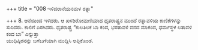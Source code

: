 +++
title = "008 ಇಳಿದರಾನೆಯನಮಳ ರತ್ನಾ"

+++
8. ಆನೆಯಿಂದ ಇಳಿದರು. ಆ ಖಳಶಿರೋಮಣಿಯಾದ ಧೃತರಾಷ್ಟ್ರನ ಮುಂದೆ ರತ್ನಾವಳಿಯ ಕಾಣಿಕೆಗಳನ್ನು ಸುರಿದರು. ಕಾಲಿಗೆ ಎರಗಿದರು. ಧೃತರಾಷ್ಟ್ರ “ಕುಲತಿಲಕ ಬಾ ಕಂದ, ಭರತಾವಳಿ ವನದ ಮಾಕಂದ, ಧರ್ಮಸ್ಥಳ ಲತಾವಳಿ ಕಂದ ಬಾ” ಎನ್ನುತ್ತಾ   
ಯುಧಿಷ್ಠಿರನನ್ನು ಬಗೆಬಗೆಯಾಗಿ ಮುದ್ದಿಸಿ ಅಪ್ಪಿಕೊಂಡ.